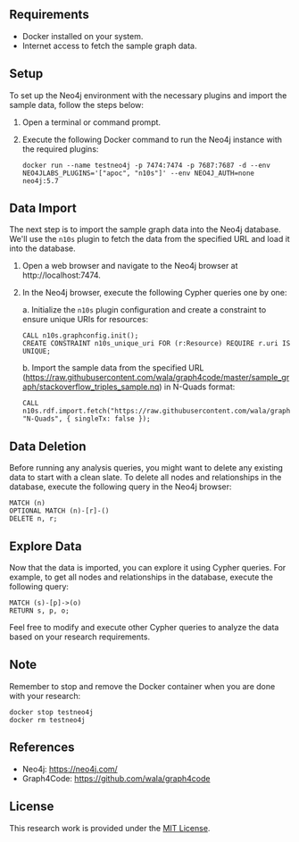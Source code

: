


## Requirements
- Docker installed on your system.
- Internet access to fetch the sample graph data.

## Setup
To set up the Neo4j environment with the necessary plugins and import the sample data, follow the steps below:

1. Open a terminal or command prompt.

2. Execute the following Docker command to run the Neo4j instance with the required plugins:
   ```
   docker run --name testneo4j -p 7474:7474 -p 7687:7687 -d --env NEO4JLABS_PLUGINS='["apoc", "n10s"]' --env NEO4J_AUTH=none neo4j:5.7
   ```

## Data Import
The next step is to import the sample graph data into the Neo4j database. We'll use the `n10s` plugin to fetch the data from the specified URL and load it into the database.

1. Open a web browser and navigate to the Neo4j browser at http://localhost:7474.

2. In the Neo4j browser, execute the following Cypher queries one by one:

   a. Initialize the `n10s` plugin configuration and create a constraint to ensure unique URIs for resources:
      ```cypher
      CALL n10s.graphconfig.init();
      CREATE CONSTRAINT n10s_unique_uri FOR (r:Resource) REQUIRE r.uri IS UNIQUE;
      ```

   b. Import the sample data from the specified URL (https://raw.githubusercontent.com/wala/graph4code/master/sample_graph/stackoverflow_triples_sample.nq) in N-Quads format:
      ```cypher
      CALL n10s.rdf.import.fetch("https://raw.githubusercontent.com/wala/graph4code/master/sample_graph/stackoverflow_triples_sample.nq", "N-Quads", { singleTx: false });
      ```

## Data Deletion
Before running any analysis queries, you might want to delete any existing data to start with a clean slate. To delete all nodes and relationships in the database, execute the following query in the Neo4j browser:

```cypher
MATCH (n)
OPTIONAL MATCH (n)-[r]-()
DELETE n, r;
```

## Explore Data
Now that the data is imported, you can explore it using Cypher queries. For example, to get all nodes and relationships in the database, execute the following query:

```cypher
MATCH (s)-[p]->(o)
RETURN s, p, o;
```

Feel free to modify and execute other Cypher queries to analyze the data based on your research requirements.

## Note
Remember to stop and remove the Docker container when you are done with your research:

```
docker stop testneo4j
docker rm testneo4j
```

## References
- Neo4j: https://neo4j.com/
- Graph4Code: https://github.com/wala/graph4code

## License
This research work is provided under the [MIT License](LICENSE).
